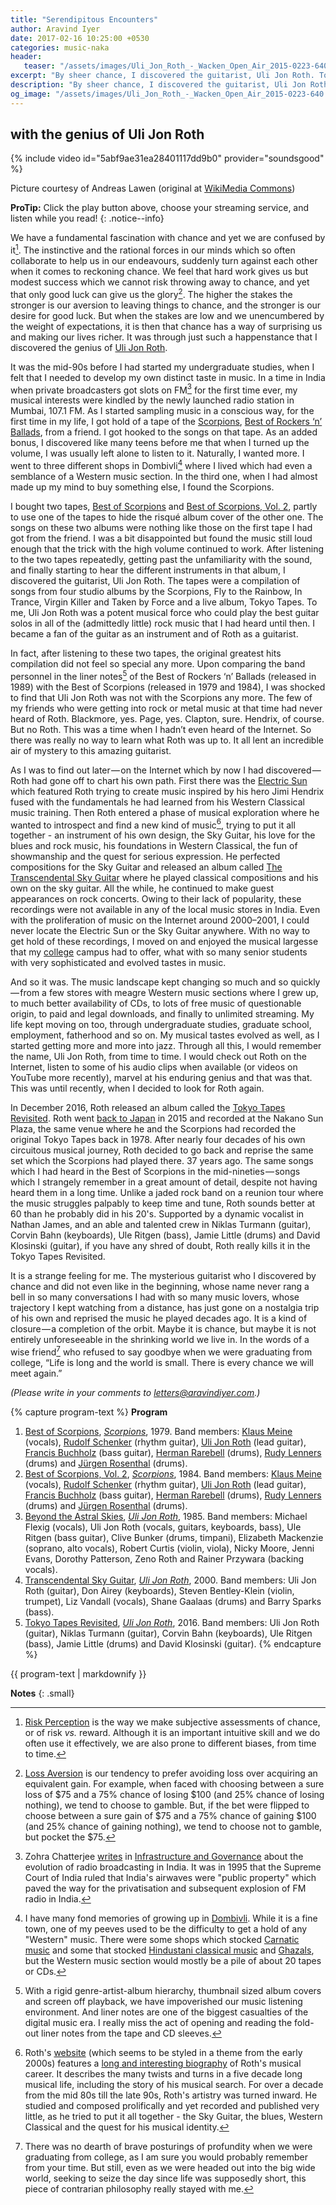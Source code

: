 ```yaml
---
title: "Serendipitous Encounters"
author: Aravind Iyer
date: 2017-02-16 10:25:00 +0530
categories: music-naka
header:
   teaser: "/assets/images/Uli_Jon_Roth_-_Wacken_Open_Air_2015-0223-640.jpg"
excerpt: "By sheer chance, I discovered the guitarist, Uli Jon Roth. To me, he was a potent musical force who could play the best guitar solos ever! But no one had heard of Roth and the Internet wasn't yet a thing. So it all lent an incredible air of mystery to this amazing guitarist. Then I found that the mysterious guitarist who I discovered by chance, whose name never rang a bell musical conversations, had just gone and reprised the music he played nearly four decades ago. It is a kind of closure — a completion of the orbit."
description: "By sheer chance, I discovered the guitarist, Uli Jon Roth. To me, he was a potent musical force who could play the best guitar solos ever! But no one had heard of Roth and the Internet wasn't yet a thing. So it all lent an incredible air of mystery to this amazing guitarist. Then I found that the mysterious guitarist who I discovered by chance, whose name never rang a bell musical conversations, had just gone and reprised the music he played nearly four decades ago. It is a kind of closure — a completion of the orbit."
og_image: "/assets/images/Uli_Jon_Roth_-_Wacken_Open_Air_2015-0223-640.jpg"
---
```

## with the genius of Uli Jon Roth

{% include video id="5abf9ae31ea28401117dd9b0" provider="soundsgood" %}
<figcaption>Picture courtesy of Andreas Lawen (original at <a href="https://commons.wikimedia.org/wiki/Main_Page">WikiMedia Commons</a>)</figcaption>

**ProTip:** Click the play button <i class="fas fa-play-circle" color="#52adc8" aria-hidden="true"></i> above, choose your streaming service, and listen while you read!
{: .notice--info}

We have a fundamental fascination with chance and yet we are confused by it[^riskperception]. The instinctive and the rational forces in our minds which so often collaborate to help us in our endeavours, suddenly turn against each other when it comes to reckoning chance. We feel that hard work gives us but modest success which we cannot risk throwing away to chance, and yet that only good luck can give us the glory[^lossaversion]. The higher the stakes the stronger is our aversion to leaving things to chance, and the stronger is our desire for good luck. But when the stakes are low and we unencumbered by the weight of expectations, it is then that chance has a way of surprising us and making our lives richer. It was through just such a happenstance that I discovered the genius of [Uli Jon Roth](https://en.wikipedia.org/wiki/Uli_Jon_Roth).

[^riskperception]: [Risk Perception](https://en.wikipedia.org/wiki/Risk_perception) is the way we make subjective assessments of chance, or of risk *vs.* reward. Although it is an important intuitive skill and we do often use it effectively, we are also prone to different biases, from time to time.

[^lossaversion]: [Loss Aversion](https://en.wikipedia.org/wiki/Loss_aversion) is our tendency to prefer avoiding loss over acquiring an equivalent gain. For example, when faced with choosing between a sure loss of $75 and a 75% chance of losing $100 (and 25% chance of losing nothing), we tend to choose to gamble. But, if the bet were flipped to choose between a sure gain of $75 and a 75% chance of gaining $100 (and 25% chance of gaining nothing), we tend to choose not to gamble, but pocket the $75.

It was the mid-90s before I had started my undergraduate studies, when I felt that I needed to develop my own distinct taste in music. In a time in India when private broadcasters got slots on FM[^fmradioindia] for the first time ever, my musical interests were kindled by the newly launched radio station in Mumbai, 107.1 FM. As I started sampling music in a conscious way, for the first time in my life, I got hold of a tape of the [Scorpions](https://en.wikipedia.org/wiki/Scorpions_%28band%29), [Best of Rockers ‘n’ Ballads](https://en.wikipedia.org/wiki/Best_of_Rockers_%27n%27_Ballads), from a friend. I got hooked to the songs on that tape. As an added bonus, I discovered like many teens before me that when I turned up the volume, I was usually left alone to listen to it. Naturally, I wanted more. I went to three different shops in Dombivli[^dombivli] where I lived which had even a semblance of a Western music section. In the third one, when I had almost made up my mind to buy something else, I found the Scorpions.

[^fmradioindia]: Zohra Chatterjee [writes](http://www.skoch.in/images/stories/knowledge_repository/Digital/15-ch-15.pdf) in [Infrastructure and Governance](http://skoch.in/books/books/new/18/infrastructure-&-governance.html) about the evolution of radio broadcasting in India. It was in 1995 that the Supreme Court of India ruled that India's airwaves were "public property" which paved the way for the privatisation and subsequent explosion of FM radio in India.

[^dombivli]: I have many fond memories of growing up in [Dombivli](https://en.wikipedia.org/wiki/Dombivli). While it is a fine town, one of my peeves used to be the difficulty to get a hold of any "Western" music. There were some shops which stocked [Carnatic music](https://en.wikipedia.org/wiki/Carnatic_music) and some that stocked [Hindustani classical music](https://en.wikipedia.org/wiki/Hindustani_classical_music) and [Ghazals](https://en.wikipedia.org/wiki/Ghazal), but the Western music section would mostly be a pile of about 20 tapes or CDs.

I bought two tapes, [Best of Scorpions](https://en.wikipedia.org/wiki/Best_of_Scorpions) and [Best of Scorpions, Vol. 2](https://en.wikipedia.org/wiki/Best_of_Scorpions_Vol._2), partly to use one of the tapes to hide the risqué album cover of the other one. The songs on these two albums were nothing like those on the first tape I had got from the friend. I was a bit disappointed but found the music still loud enough that the trick with the high volume continued to work. After listening to the two tapes repeatedly, getting past the unfamiliarity with the sound, and finally starting to hear the different instruments in that album, I discovered the guitarist, Uli Jon Roth. The tapes were a compilation of songs from four studio albums by the Scorpions, Fly to the Rainbow, In Trance, Virgin Killer and Taken by Force and a live album, Tokyo Tapes. To me, Uli Jon Roth was a potent musical force who could play the best guitar solos in all of the (admittedly little) rock music that I had heard until then. I became a fan of the guitar as an instrument and of Roth as a guitarist.

In fact, after listening to these two tapes, the original greatest hits compilation did not feel so special any more. Upon comparing the band personnel in the liner notes[^linernotes] of the Best of Rockers ‘n’ Ballads (released in 1989) with the Best of Scorpions (released in 1979 and 1984), I was shocked to find that Uli Jon Roth was not with the Scorpions any more. The few of my friends who were getting into rock or metal music at that time had never heard of Roth. Blackmore, yes. Page, yes. Clapton, sure. Hendrix, of course. But no Roth. This was a time when I hadn’t even heard of the Internet. So there was really no way to learn what Roth was up to. It all lent an incredible air of mystery to this amazing guitarist.

[^linernotes]: With a rigid genre-artist-album hierarchy, thumbnail sized album covers and screen off playback, we have impoverished our music listening environment. And liner notes are one of the biggest casualties of the digital music era. I really miss the act of opening and reading the fold-out liner notes from the tape and CD sleeves.

As I was to find out later — on the Internet which by now I had discovered — Roth had gone off to chart his own path. First there was the [Electric Sun](https://en.wikipedia.org/wiki/Electric_Sun) which featured Roth trying to create music inspired by his hero Jimi Hendrix fused with the fundamentals he had learned from his Western Classical music training. Then Roth entered a phase of musical exploration where he wanted to introspect and find a new kind of music[^introspection], trying to put it all together - an instrument of his own design, the Sky Guitar, his love for the blues and rock music, his foundations in Western Classical, the fun of showmanship and the quest for serious expression. He perfected compositions for the Sky Guitar and released an album called [The Transcendental Sky Guitar](http://www.allmusic.com/album/transcendental-sky-guitar-mw0000106054) where he played classical compositions and his own on the sky guitar. All the while, he continued to make guest appearances on rock concerts. Owing to their lack of popularity, these recordings were not available in any of the local music stores in India. Even with the proliferation of music on the Internet around 2000–2001, I could never locate the Electric Sun or the Sky Guitar anywhere. With no way to get hold of these recordings, I moved on and enjoyed the musical largesse that my [college](http://www.iitb.ac.in/) campus had to offer, what with so many senior students with very sophisticated and evolved tastes in music.

[^introspection]: Roth's [website](http://www.ulijonroth.com) (which seems to be styled in a theme from the early 2000s) features a [long and interesting biography](http://www.ulijonroth.com/word-biography) of Roth's musical career. It describes the many twists and turns in a five decade long musical life, including the story of his musical search. For over a decade from the mid 80s till the late 90s, Roth's artistry was turned inward. He studied and composed prolifically and yet recorded and published very little, as he tried to put it all together - the Sky Guitar, the blues, Western Classical and the quest for his musical identity.

And so it was. The music landscape kept changing so much and so quickly — from a few stores with meagre Western music sections where I grew up, to much better availability of CDs, to lots of free music of questionable origin, to paid and legal downloads, and finally to unlimited streaming. My life kept moving on too, through undergraduate studies, graduate school, employment, fatherhood and so on. My musical tastes evolved as well, as I started getting more and more into jazz. Through all this, I would remember the name, Uli Jon Roth, from time to time. I would check out Roth on the Internet, listen to some of his audio clips when available (or videos on YouTube more recently), marvel at his enduring genius and that was that. This was until recently, when I decided to look for Roth again.

In December 2016, Roth released an album called the [Tokyo Tapes Revisited](http://www.udr-music.com/en/artists/uli-jon-roth/releases-uli-jon-roth/763-tokyo-tapes-revisited). Roth went [back to Japan](http://ultimateclassicrock.com/uli-jon-roth-tokyo-tapes-revisited-preview/) in 2015 and recorded at the Nakano Sun Plaza, the same venue where he and the Scorpions had recorded the original Tokyo Tapes back in 1978. After nearly four decades of his own circuitous musical journey, Roth decided to go back and reprise the same set which the Scorpions had played there. 37 years ago. The same songs which I had heard in the Best of Scorpions in the mid-nineties — songs which I strangely remember in a great amount of detail, despite not having heard them in a long time. Unlike a jaded rock band on a reunion tour where the music struggles palpably to keep time and tune, Roth sounds better at 60 than he probably did in his 20's. Supported by a dynamic vocalist in Nathan James, and an able and talented crew in Niklas Turmann (guitar), Corvin Bahn (keyboards), Ule Ritgen (bass), Jamie Little (drums) and David Klosinski (guitar), if you have any shred of doubt, Roth really kills it in the Tokyo Tapes Revisited.

It is a strange feeling for me. The mysterious guitarist who I discovered by chance and did not even like in the beginning, whose name never rang a bell in so many conversations I had with so many music lovers, whose trajectory I kept watching from a distance, has just gone on a nostalgia trip of his own and reprised the music he played decades ago. It is a kind of closure — a completion of the orbit. Maybe it is chance, but maybe it is not entirely unforeseeable in the shrinking world we live in. In the words of a wise friend[^profound] who refused to say goodbye when we were graduating from college, “Life is long and the world is small. There is every chance we will meet again.”

[^profound]: There was no dearth of brave posturings of profundity when we were graduating from college, as I am sure you would probably remember from your time. But still, even as we were headed out into the big wide world, seeking to seize the day since life was supposedly short, this piece of contrarian philosophy really stayed with me.

*(Please write in your comments to [letters@aravindiyer.com](mailto:letters@aravindiyer.com).)*

{% capture program-text %}
**Program**
 
1. [Best of Scorpions](https://en.wikipedia.org/wiki/Best_of_Scorpions), [*Scorpions*](https://en.wikipedia.org/wiki/Scorpions_(band)), 1979. Band members: [Klaus Meine](https://en.wikipedia.org/wiki/Klaus_Meine) (vocals), [Rudolf Schenker](https://en.wikipedia.org/wiki/Rudolf_Schenker) (rhythm guitar), [Uli Jon Roth](https://en.wikipedia.org/wiki/Uli_Jon_Roth) (lead guitar), [Francis Buchholz](https://en.wikipedia.org/wiki/Francis_Buchholz) (bass guitar), [Herman Rarebell](https://en.wikipedia.org/wiki/Herman_Rarebell) (drums), [Rudy Lenners](https://en.wikipedia.org/wiki/Rudy_Lenners) (drums) and [Jürgen Rosenthal](https://en.wikipedia.org/wiki/J%C3%BCrgen_Rosenthal) (drums).
2. [Best of Scorpions, Vol. 2](https://en.wikipedia.org/wiki/Best_of_Scorpions_Vol._2), [*Scorpions*](https://en.wikipedia.org/wiki/Scorpions_(band)), 1984. Band members: [Klaus Meine](https://en.wikipedia.org/wiki/Klaus_Meine) (vocals), [Rudolf Schenker](https://en.wikipedia.org/wiki/Rudolf_Schenker) (rhythm guitar), [Uli Jon Roth](https://en.wikipedia.org/wiki/Uli_Jon_Roth) (lead guitar), [Francis Buchholz](https://en.wikipedia.org/wiki/Francis_Buchholz) (bass guitar), [Herman Rarebell](https://en.wikipedia.org/wiki/Herman_Rarebell) (drums), [Rudy Lenners](https://en.wikipedia.org/wiki/Rudy_Lenners) (drums) and [Jürgen Rosenthal](https://en.wikipedia.org/wiki/J%C3%BCrgen_Rosenthal) (drums).
3. [Beyond the Astral Skies](https://en.wikipedia.org/wiki/Beyond_the_Astral_Skies), [*Uli Jon Roth*](https://en.wikipedia.org/wiki/Uli_Jon_Roth), 1985. Band members: Michael Flexig (vocals), Uli Jon Roth (vocals, guitars, keyboards, bass), Ule Ritgen (bass guitar), Clive Bunker (drums, timpani), Elizabeth Mackenzie (soprano, alto vocals), Robert Curtis (violin, viola), Nicky Moore, Jenni Evans, Dorothy Patterson, Zeno Roth and Rainer Przywara (backing vocals).
3. [Transcendental Sky Guitar](https://www.allmusic.com/album/transcendental-sky-guitar-mw0000106054), [*Uli Jon Roth*](https://www.allmusic.com/artist/uli-jon-roth-mn0000179224), 2000. Band members: Uli Jon Roth (guitar), Don Airey (keyboards), Steven Bentley-Klein (violin, trumpet), Liz Vandall (vocals), Shane Gaalaas (drums) and Barry Sparks (bass).
4. [Tokyo Tapes Revisited](https://www.allmusic.com/album/tokyo-tapes-revisited-live-in-japan-mw0002987289), [*Uli Jon Roth*](https://www.allmusic.com/artist/uli-jon-roth-mn0000179224), 2016. Band members: Uli Jon Roth (guitar), Niklas Turmann (guitar), Corvin Bahn (keyboards), Ule Ritgen (bass), Jamie Little (drums) and David Klosinski (guitar).
{% endcapture %}

<div class="notice--info">
  {{ program-text | markdownify }}
</div>

**Notes**
{: .small}
